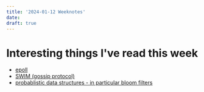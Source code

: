 ```yaml
---
title: '2024-01-12 Weeknotes'
date: 
draft: true
---
```


# Interesting things I've read this week
- [epoll](https://darkcoding.net/software/epoll-the-api-that-powers-the-modern-internet/)
- [SWIM (gossip protocol)](https://www.cs.cornell.edu/projects/Quicksilver/public_pdfs/SWIM.pdf)
- [probablistic data structures - in particular bloom filters](https://en.wikipedia.org/wiki/Bloom_filter)
